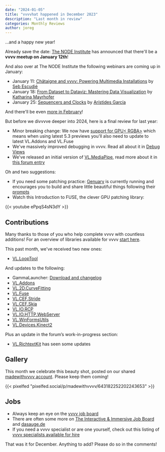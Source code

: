 ```yaml
---
date: "2024-01-05"
title: "vvvvhat happened in December 2023"
description: "Last month in review"
categories: Monthly Reviews
author: joreg
---
```


...and a happy new year!

Already save the date: [The NODE Institute](https://thenodeinstitute.org) has announced that there'll be a **vvvv meetup on January 12th**! 

And also over at The NODE Institute the following webinars are coming up in January:
- January 11: [Châtaigne and vvvv: Powering Multimedia Installations](https://thenodeinstitute.org/courses/ws23-vvvv-06-powering-multimedia-installations-with-chataigne-and-vvvv/) by [Seb Escudié](https://sebescudie.github.io/)
- January 18: [From Dataset to Dataviz: Mastering Data Visualization](https://thenodeinstitute.org/courses/ws23-vvvv-07-mastering-data-visualization-in-vvvv-gamma/) by [Katharina Mayrhofer](https://www.katharinamayrhofer.net/wp/)
- January 25: [Sequencers and Clocks](https://thenodeinstitute.org/courses/ws23-vvvv-08-create-sequencers-and-precise-clock-based-tools-in-vvvv-gamma/) by [Arístides García](https://www.aristidesgarcia.de/)

And there'll be even [more in February](https://thenodeinstitute.org/winter-season-23/)!

But before we divvvve deeper into 2024, here is a final review for last year:

- Minor breaking change: We now have [support for GPU< RGBA>](https://discourse.vvvv.org/t/add-feature-to-annotate-computefloat4-as-color/21591/5) which means when using latest 5.3 previews you'll also need to update to latest VL.Addons and VL.Fuse
- We've massively improved debugging in vvvv. Read all about it in [Debug Views](https://visualprogramming.net/blog/2023/introducing-debug-views/) 
- We've released an initial version of [VL.MediaPipe](https://www.nuget.org/packages/VL.MediaPipe), read more about it in [this forum entry](https://discourse.vvvv.org/t/vl-mediapipe/22194)

Oh and two suggestions:
- If you need some patching practice: [Genuary](https://genuary.art/) is currently running and encourages you to build and share little beautiful things following their [prompts](https://genuary.art/prompts)
- Watch this Introduction to FUSE, the clever GPU patching library:
  
{{< youtube ePpqS4sN3dY >}}

## Contributions
Many thanks to those of you who help complete vvvv with countless additions! For an overview of libraries available for vvvv [start here](https://thegraybook.vvvv.org/reference/libraries/overview.html).

This past month, we've received two new ones:
- [VL.LoopTool](https://www.nuget.org/packages/VL.LoopTool)

And updates to the following:
- GammaLauncher: [Download and changelog](https://github.com/sebescudie/GammaLauncher/releases)
- [VL.Addons](https://www.nuget.org/packages/VL.Addons)
- [VL.2D.CurveFitting](https://www.nuget.org/packages/VL.2D.CurveFitting)
- [VL.Fuse](https://www.nuget.org/packages/VL.Fuse)
- [VL.CEF.Stride](https://www.nuget.org/packages/VL.CEF.Stride)
- [VL.CEF.Skia](https://www.nuget.org/packages/VL.CEF.Skia)
- [VL.IO.RCP](https://www.nuget.org/packages/VL.IO.RCP)
- [VL.IO.HTTP.WebServer](https://www.nuget.org/packages/VL.IO.HTTP.WebServer)
- [VL.WinFormsUtils](https://www.nuget.org/packages/VL.WinFormsUtils)
- [VL.Devices.Kinect2](https://www.nuget.org/packages/VL.Devices.Kinect2)

Plus an update in the forum’s work-in-progress section:
- [VL.RichtextKit](https://discourse.vvvv.org/t/vl-richtextkit/19883/13) has seen some updates

## Gallery

This month we celebrate this beauty shot, posted on our shared [madewithvvvv account](https://pixelfed.social/madewithvvvv/). Please keep them coming!

{{< pixelfed "pixelfed.social/p/madewithvvvv/643182252202243653" >}}

## Jobs
- Always keep an eye on the [vvvv job board](https://discourse.vvvv.org/c/jobs)
- There are often some more on [The Interactive & Immersive Job Board](https://jobs.interactiveimmersive.io/?s=vvvv&post_type=job_listing&orderby=date) and [dasauge.de](https://dasauge.de/sta/Vvvv/)
- If you need a vvvv specialist or are one yourself, check out this listing of [vvvv specialists available for hire](https://legacy.vvvv.org/documentation/vvvv-specialists-available-for-hire)

That was it for December. Anything to add? Please do so in the comments!
